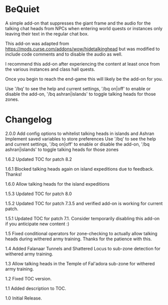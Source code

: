 # BeQuiet
A simple add-on that suppresses the giant frame and the audio for the talking chat heads from NPCs when entering world quests or instances only leaving their text in the regular chat box.

This add-on was adapted from https://mods.curse.com/addons/wow/hidetalkinghead but was modified to include code comments and to disable the audio as well.

I recommend this add-on after experiencing the content at least once from the various instances and class hall quests.

Once you begin to reach the end-game this will likely be the add-on for you.

Use '/bq' to see the help and current settings, '/bq on|off' to enable or disable the add-on, '/bq ashran|islands' to toggle talking heads for those zones.

# Changelog

2.0.0
Add config options to whitelist talking heads in islands and Ashran
Implement saved variables to store preferences
Use '/bq' to see the help and current settings, '/bq on|off' to enable or disable the add-on, '/bq ashran|islands' to toggle talking heads for those zones

1.6.2
Updated TOC for patch 8.2

1.6.1
Blocked talking heads again on island expeditions due to feedback. Thanks!

1.6.0 
Allow talking heads for the island expeditions

1.5.3
Updated TOC for patch 8.0

1.5.2
Updated TOC for patch 7.3.5 and verified add-on is working for current patch.

1.5.1
Updated TOC for patch 7.1. Consider temporarily disabling this add-on if you anticipate new content :)

1.5
Fixed conditional operators for zone-checking to actually allow talking heads during withered army training. Thanks for the patience with this.

1.4
Added Falanaar Tunnels and Shattered Locus to sub-zone detection for withered army training.

1.3
Allow talking heads in the Temple of Fal'adora sub-zone for withered army training.

1.2
Fixed TOC version.

1.1
Added description to TOC.

1.0
Initial Release.
